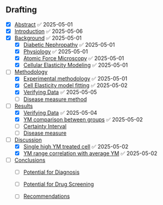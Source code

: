 
## Drafting

- [x] [Abstract](Projects/Uni%20Projects/Individual%20project/Assesments/Dissertation/Sections/1%20Introduction/Abstract.md) ✅ 2025-05-01
- [x] [Introduction](Projects/Uni%20Projects/Individual%20project/Assesments/Dissertation/Sections/1%20Introduction/Introduction.md) ✅ 2025-05-06
- [x] [Background](Sections/Background.md) ✅ 2025-05-01
	- [x] [Diabetic Nephropathy](Projects/Uni%20Projects/Individual%20project/Assesments/Dissertation/Sections/2%20Background/Diabetic%20Nephropathy.md) ✅ 2025-05-01
	- [x] [Physiology](Physiology.md) ✅ 2025-05-01
	- [x] [Atomic Force Microscopy](Projects/Uni%20Projects/Individual%20project/Assesments/Dissertation/Sections/2%20Background/Atomic%20Force%20Microscopy.md) ✅ 2025-05-01
	- [x] [Cellular Elasticity Modeling](Cellular%20Elasticity%20Modeling.md) ✅ 2025-05-01
- [ ] [Methodology](Methodology.md)
	- [x] [Experimental methodology](Experimental%20methodology.md) ✅ 2025-05-01
	- [x] [Cell Elasticity model fitting](Cell%20Elasticity%20model%20fitting.md) ✅ 2025-05-02
	- [x] [Verifying Data](Verifying%20Data.md) ✅ 2025-05-05
	- [ ] [Disease measure method](Disease%20measure%20method.md)
- [ ] [Results](Results.md)
	- [x] [Verifying Data](Verifying%20Data.md) ✅ 2025-05-04
	- [x] [YM comparison between groups](YM%20comparison%20between%20groups.md) ✅ 2025-05-02
	- [ ] [Certainty Interval](Certainty%20Interval.md)
	- [ ] [Disease measure](Disease%20measure.md)
- [ ] [Discussion](Projects/Uni%20Projects/Individual%20project/Assesments/Dissertation/Sections/Discussion.md)
	- [x] [Single high YM treated cell](Single%20high%20YM%20treated%20cell.md) ✅ 2025-05-02
	- [x] [YM range correlation with average YM](YM%20range%20correlation%20with%20average%20YM.md) ✅ 2025-05-02
- [ ] [Conclusions](Projects/Uni%20Projects/Individual%20project/Assesments/Dissertation/Sections/Conclusions.md)
	- [ ] [Potential for Diagnosis](Potential%20for%20Diagnosis.md)
	- [ ] [Potential for Drug Screening](Potential%20for%20Drug%20Screening.md)
	- [ ] [Recommendations](Projects/Uni%20Projects/Individual%20project/Assesments/Dissertation/Sections/6%20Conclusions/Recommendations.md)

